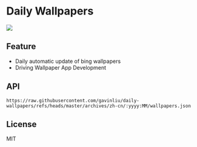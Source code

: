 # Daily Wallpapers
  
![](https://www.bing.com/th?id=OHR.IcelandGeyser_ZH-CN2136665867_UHD.jpg)

## Feature

- Daily automatic update of bing wallpapers
- Driving Wallpaper App Development

## API

```
https://raw.githubusercontent.com/gavinliu/daily-wallpapers/refs/heads/master/archives/zh-cn/:yyyy:MM/wallpapers.json
```

## License

MIT
  